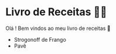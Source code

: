 # Livro de Receitas :man_cook:

Olá ! Bem vindos ao meu livro de receitas :wave:

- Strogonoff de Frango
- Pavê
